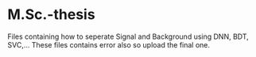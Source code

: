 # M.Sc.-thesis
Files containing how to seperate Signal and Background using DNN, BDT, SVC,...
These files contains error also so upload the final one.
